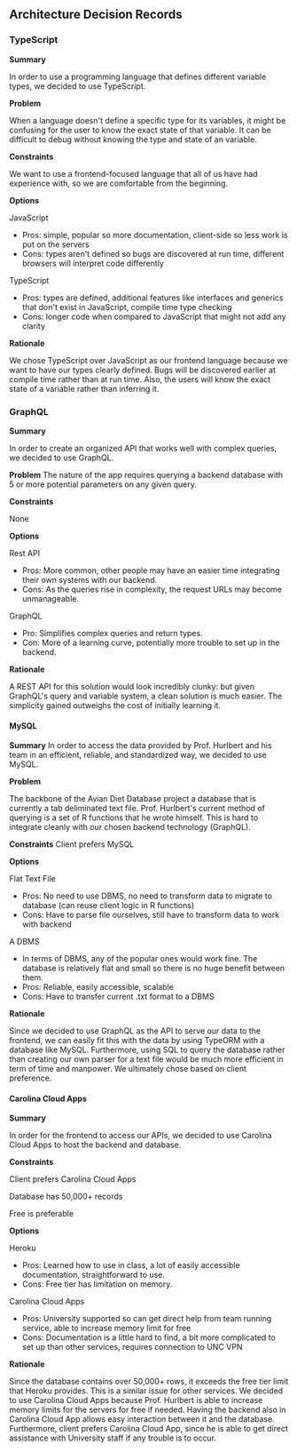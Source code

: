## Architecture Decision Records

### TypeScript
  
**Summary**

In order to use a programming language that defines different variable types, we decided to use TypeScript.

**Problem**

When a language doesn't define a specific type for its variables, it might be confusing for the user to know the exact state of that variable. It can be difficult to debug without knowing the type and state of an variable. 

**Constraints**

We want to use a frontend-focused language that all of us have had experience with, so we are comfortable from the beginning.

**Options**

JavaScript
- Pros: simple, popular so more documentation, client-side so less work is put on the servers
- Cons: types aren't defined so bugs are discovered at run time, different browsers will interpret code differently

TypeScript
- Pros: types are defined, additional features like interfaces and generics that don't exist in JavaScript, compile time type checking
- Cons: longer code when compared to JavaScript that might not add any clarity

**Rationale**

We chose TypeScript over JavaScript as our frontend language because we want to have our types clearly defined. Bugs will be discovered earlier at compile time rather than at run time. Also, the users will know the exact state of a variable rather than inferring it. 

### GraphQL

**Summary**

In order to create an organized API that works well with complex queries, we decided to use GraphQL.

**Problem**
The nature of the app requires querying a backend database with 5 or more potential parameters on any given query.

**Constraints**

None

**Options**

Rest API
- Pros: More common, other people may have an easier time integrating their own systems with our backend.
- Cons: As the queries rise in complexity, the request URLs may become unmanageable.

GraphQL
- Pro: Simplifies complex queries and return types.
- Con: More of a learning curve, potentially more trouble to set up in the backend.

**Rationale**

A REST API for this solution would look incredibly clunky: but given GraphQL's query and variable system, a clean solution is much easier. The simplicity gained outweighs the cost of initially learning it.

#### MySQL

**Summary**
In order to access the data provided by Prof. Hurlbert and his team in an efficient, reliable, and standardized way, we decided to use MySQL.

**Problem**

The backbone of the Avian Diet Database project a database that is currently  a tab deliminated text file. Prof. Hurlbert's current method of querying is a set of R functions that he wrote himself. This is hard to integrate cleanly with our chosen backend technology (GraphQL).

**Constraints**
Client prefers MySQL

**Options**

Flat Text File
- Pros: No need to use DBMS, no need to transform data to migrate to database (can reuse client logic in R functions)
- Cons: Have to parse file ourselves, still have to transform data to work with backend

A DBMS
- In terms of DBMS, any of the popular ones would work fine. The database is relatively flat and small so there is no huge benefit between them.
- Pros: Reliable, easily accessible, scalable
- Cons: Have to transfer current .txt format to a DBMS

**Rationale**

Since we decided to use GraphQL as the API to serve our data to the frontend, we can easily fit this with the data by using TypeORM with a database like MySQL.
Furthermore, using SQL to query the database rather than creating our own parser for a text file would be much more efficient in term of time and manpower.
We ultimately chose based on client preference.

#### Carolina Cloud Apps

**Summary**

In order for the frontend to access our APIs, we decided to use Carolina Cloud Apps to host the backend and database.

**Constraints**

Client prefers Carolina Cloud Apps

Database has 50,000+ records

Free is preferable

**Options**

Heroku
- Pros: Learned how to use in class, a lot of easily accessible documentation, straightforward to use.
- Cons: Free tier has limitation on memory.

Carolina Cloud Apps
- Pros: University supported so can get direct help from team running service, able to increase memory limit for free
- Cons: Documentation is a little hard to find, a bit more complicated to set up than other services, requires connection to UNC VPN

**Rationale**

Since the database contains over 50,000+ rows, it exceeds the free tier limit that Heroku provides. This is a similar issue for other services.
We decided to use Carolina Cloud Apps because Prof. Hurlbert is able to increase memory limits for the servers for free if needed.
Having the backend also in Carolina Cloud App allows easy interaction between it and the database.
Furthermore, client prefers Carolina Cloud App, since he is able to get direct assistance with University staff if any trouble is to occur.